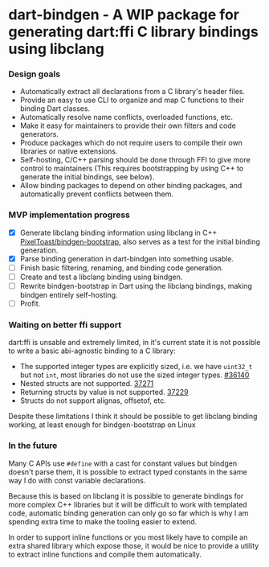 # dart-bindgen - A WIP package for generating dart:ffi C library bindings using libclang

### Design goals
* Automatically extract all declarations from a C library's header files.
* Provide an easy to use CLI to organize and map C functions to their binding Dart classes.
* Automatically resolve name conflicts, overloaded functions, etc.
* Make it easy for maintainers to provide their own filters and code generators.
* Produce packages which do not require users to compile their own libraries or native extensions.
* Self-hosting, C/C++ parsing should be done through FFI to give more control to maintainers (This requires bootstrapping by using C++ to generate the initial bindings, see below).
* Allow binding packages to depend on other binding packages, and automatically prevent conflicts between them.

### MVP implementation progress
- [x] Generate libclang binding information using libclang in C++ [PixelToast/bindgen-bootstrap](https://github.com/PixelToast/bindgen-bootstrap), also serves as a test for the initial binding generation.
- [x] Parse binding generation in dart-bindgen into something usable.
- [ ] Finish basic filtering, renaming, and binding code generation.
- [ ] Create and test a libclang binding using bindgen.
- [ ] Rewrite bindgen-bootstrap in Dart using the libclang bindings, making bindgen entirely self-hosting.
- [ ] Profit.

### Waiting on better ffi support
dart:ffi is unsable and extremely limited, in it's current state it is not possible to write a basic abi-agnostic binding to a C library:
* The supported integer types are explicitly sized, i.e. we have `uint32_t` but not `int`, most libraries do not use the sized integer types. [#36140](https://github.com/dart-lang/sdk/issues/36140)
* Nested structs are not supported. [37271](https://github.com/dart-lang/sdk/issues/37271)
* Returning structs by value is not supported. [37229](https://github.com/dart-lang/sdk/issues/37229)
* Structs do not support alignas, offsetof, etc.

Despite these limitations I think it should be possible to get libclang binding working, at least enough for bindgen-bootstrap on Linux

### In the future
Many C APIs use `#define` with a cast for constant values but bindgen doesn't parse them, it is possible to extract typed constants in the same way I do with const variable declarations.

Because this is based on libclang it is possible to generate bindings for more complex C++ libraries but it will be difficult to work with templated code, automatic binding generation can only go so far which is why I am spending extra time to make the tooling easier to extend.

In order to support inline functions or you most likely have to compile an extra shared library which expose those, it would be nice to provide a utility to extract inline functions and compile them automatically.